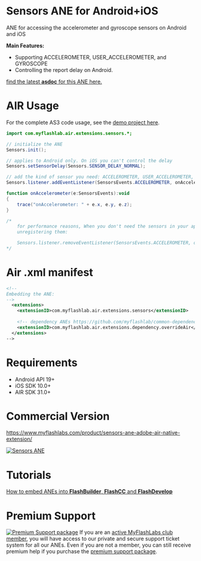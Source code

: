 # Sensors ANE for Android+iOS
ANE for accessing the accelerometer and gyroscope sensors on Android and iOS 

**Main Features:**
* Supporting ACCELEROMETER, USER_ACCELEROMETER, and GYROSCOPE
* Controlling the report delay on Android.

[find the latest **asdoc** for this ANE here.](http://myflashlab.github.io/asdoc/com/myflashlab/air/extensions/sensors/package-detail.html)

# AIR Usage
For the complete AS3 code usage, see the [demo project here](https://github.com/myflashlab/Sensors-ANE/blob/master/AIR/src/Main.as).

```actionscript
import com.myflashlab.air.extensions.sensors.*;

// initialize the ANE
Sensors.init();

// applies to Android only. On iOS you can't control the delay
Sensors.setSensorDelay(Sensors.SENSOR_DELAY_NORMAL);

// add the kind of sensor you need: ACCELEROMETER, USER_ACCELEROMETER, and GYROSCOPE
Sensors.listener.addEventListener(SensorsEvents.ACCELEROMETER, onAccelerometer);

function onAccelerometer(e:SensorsEvents):void
{
	trace("onAccelerometer: " + e.x, e.y, e.z);
}

/*
	for performance reasons, When you don't need the sensors in your app, try 
	unregistering them:

	Sensors.listener.removeEventListener(SensorsEvents.ACCELEROMETER, onAccelerometer);
*/
```

# Air .xml manifest
```xml
<!--
Embedding the ANE:
-->
  <extensions>
	<extensionID>com.myflashlab.air.extensions.sensors</extensionID>
	
	<!-- dependency ANEs https://github.com/myflashlab/common-dependencies-ANE -->
	<extensionID>com.myflashlab.air.extensions.dependency.overrideAir</extensionID>
  </extensions>
-->
```

# Requirements
* Android API 19+
* iOS SDK 10.0+
* AIR SDK 31.0+

# Commercial Version
https://www.myflashlabs.com/product/sensors-ane-adobe-air-native-extension/

[![Sensors ANE](https://www.myflashlabs.com/wp-content/uploads/2019/04/product_adobe-air-ane-sensor.jpg)](https://www.myflashlabs.com/product/sensors-ane-adobe-air-native-extension/)

# Tutorials
[How to embed ANEs into **FlashBuilder**, **FlashCC** and **FlashDevelop**](https://www.youtube.com/watch?v=Oubsb_3F3ec&list=PL_mmSjScdnxnSDTMYb1iDX4LemhIJrt1O)  

# Premium Support #
[![Premium Support package](https://www.myflashlabs.com/wp-content/uploads/2016/06/professional-support.jpg)](https://www.myflashlabs.com/product/myflashlabs-support/)
If you are an [active MyFlashLabs club member](https://www.myflashlabs.com/product/myflashlabs-club-membership/), you will have access to our private and secure support ticket system for all our ANEs. Even if you are not a member, you can still receive premium help if you purchase the [premium support package](https://www.myflashlabs.com/product/myflashlabs-support/).